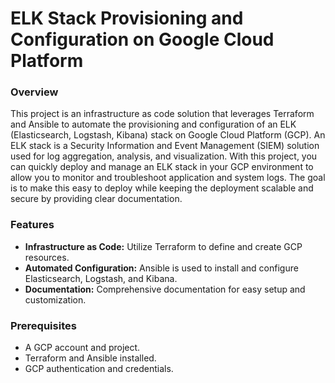 # ELK Stack Provisioning and Configuration on Google Cloud Platform

### Overview

This project is an infrastructure as code solution that leverages Terraform and Ansible to automate the provisioning and configuration of an ELK (Elasticsearch, Logstash, Kibana) stack on Google Cloud Platform (GCP). An ELK stack is a Security Information and Event Management (SIEM) solution used for log aggregation, analysis, and visualization. With this project, you can quickly deploy and manage an ELK stack in your GCP environment to allow you to monitor and troubleshoot application and system logs. The goal is to make this easy to deploy while keeping the deployment scalable and secure by providing clear documentation. 

### Features
- **Infrastructure as Code:** Utilize Terraform to define and create GCP resources.
- **Automated Configuration:** Ansible is used to install and configure Elasticsearch, Logstash, and Kibana.
- **Documentation:** Comprehensive documentation for easy setup and customization.

### Prerequisites
- A GCP account and project.
- Terraform and Ansible installed.
- GCP authentication and credentials.
